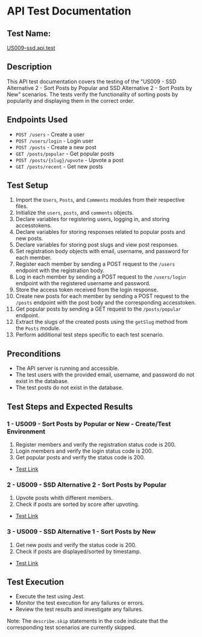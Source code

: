 # API Test Documentation

## **Test Name:**

[US009-ssd.api.test](/src/api_test/US009/US009-ssd.api.test.ts)

## Description
This API test documentation covers the testing of the "US009 - SSD Alternative 2 - Sort Posts by Popular and SSD Alternative 2 - Sort Posts by New" scenarios. The tests verify the functionality of sorting posts by popularity and displaying them in the correct order.

## Endpoints Used
- `POST /users` - Create a user
- `POST /users/login` - Login user
- `POST /posts` - Create a new post
- `GET /posts/popular` - Get popular posts
- `POST /posts/{slug}/upvote` - Upvote a post
- `GET /posts/recent` - Get new posts

## Test Setup
1. Import the `Users`, `Posts`, and `Comments` modules from their respective files.
2. Initialize the `users`, `posts`, and `comments` objects.
3. Declare variables for registering users, logging in, and storing accesstokens.
4. Declare variables for storing responses related to popular posts and new posts.
5. Declare variables for storing post slugs and view post responses.
6. Set registration body objects with email, username, and password for each member.
7. Register each member by sending a POST request to the `/users` endpoint with the registration body.
8. Log in each member by sending a POST request to the `/users/login` endpoint with the registered username and password.
9. Store the access token received from the login response.
10. Create new posts for each member by sending a POST request to the `/posts` endpoint with the post body and the corresponding accesstoken.
11. Get popular posts by sending a GET request to the `/posts/popular` endpoint.
12. Extract the slugs of the created posts using the `getSlug` method from the `Posts` module.
13. Perform additional test steps specific to each test scenario.

## Preconditions
- The API server is running and accessible.
- The test users with the provided email, username, and password do not exist in the database.
- The test posts do not exist in the database.

## Test Steps and Expected Results

### 1 - US009 - Sort Posts by Popular or New - Create/Test Environment
1. Register members and verify the registration status code is 200.
2. Login members and verify the login status code is 200.
3. Get popular posts and verify the status code is 200.
- [Test Link](../../../src/api_test/US009/US009-ssd.api.test.ts#L50)

### 2 - US009 - SSD Alternative 2 - Sort Posts by Popular
1. Upvote posts whith different members.
2. Check if posts are sorted by score after upvoting.
- [Test Link](../../../src/api_test/US009/US009-ssd.api.test.ts#L124)

### 3 - US009 - SSD Alternative 1 - Sort Posts by New
1. Get new posts and verify the status code is 200.
2. Check if posts are displayed/sorted by timestamp.
- [Test Link](../../../src/api_test/US009/US009-ssd.api.test.ts#L144)

## Test Execution
- Execute the test using Jest.
- Monitor the test execution for any failures or errors.
- Review the test results and investigate any failures.

Note: The `describe.skip` statements in the code indicate that the corresponding test scenarios are currently skipped.